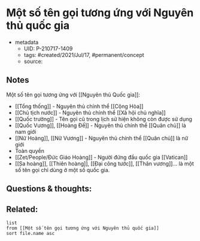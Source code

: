 # Một số tên gọi tương ứng với Nguyên thủ quốc gia

- metadata
	- UID: P-210717-1409
	- tags: #created/2021/Jul/17, #permanent/concept 
	- source: 

## Notes
Một số tên gọi tương ứng với [[Nguyên thủ Quốc gia]]:
- [[Tổng thống]] - Nguyên thủ chính thể [[Cộng Hòa]]
- [[Chủ tịch nước]] - Nguyên thủ chính thể [[Xã hội chủ nghĩa]]
- [[Quốc trưởng]] - Tên gọi cũ trong lịch sử hiện không còn được sử dụng
- [[Quốc Vương]], [[Hoàng Đế]] - Nguyên thủ chính thể [[Quân chủ]] là nam giới
- [[Nữ Hoàng]], [[Nữ Vương]] - Nguyên thủ chính thể [[Quân chủ]] là nữ giới
- Toàn quyền
- [[Zet/People/Đức Giáo Hoàng]] - Người đứng đầu quốc gia [[Vatican]]
- [[Sa hoàng]], [[Thiên hoàng]], [[Đại công tước]], [[Thân vương]]... là một số tên gọi chỉ dùng ở một số quốc gia.

## Questions & thoughts:


## Related:
```dataview
list
from [[Một số tên gọi tương ứng với Nguyên thủ quốc gia]]
sort file.name asc
```